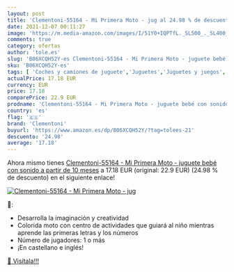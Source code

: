 ```yaml
---
layout: post
title: 'Clementoni-55164 - Mi Primera Moto - jug al 24.98 % de descuento'
date: 2021-12-07 00:11:27
image: 'https://m.media-amazon.com/images/I/51Y0+IQPTfL._SL500_._SL400_.jpg'
comments: true
category: ofertas
author: 'tole.es'
slug: 'B06XCQH52Y-es Clementoni-55164 - Mi Primera Moto - juguete bebé con...'
sku: 'B06XCQH52Y-es'
tags: [ 'Coches y camiones de juguete','Juguetes','Juguetes y juegos','Motocicletas de juguete para niños','Vehículos de juguete para niños','bebé','clementoni', ]
actualPrice: 17.18 EUR
currency: EUR
price: 17.18
comparePrice: 22.9 EUR
prodname: 'Clementoni-55164 - Mi Primera Moto - juguete bebé con sonido a partir de 10 meses'
country: 'es'
flag: '🇪🇸'
brand: 'Clementoni'
buyurl: 'https://www.amazon.es/dp/B06XCQH52Y/?tag=tolees-21'
descuento: '24.98'
average: '17.18'
---
```


Ahora mismo tienes [Clementoni-55164 - Mi Primera Moto - juguete bebé con sonido a partir de 10 meses](https://www.amazon.es/dp/B06XCQH52Y/?tag=tolees-21) a 17.18 EUR (original: 22.9 EUR) (24.98 %  de descuento) en el siguiente enlace!

[![Clementoni-55164 - Mi Primera Moto - jug](https://m.media-amazon.com/images/I/51Y0+IQPTfL._SL500_._SL400_.jpg)](https://www.amazon.es/dp/B06XCQH52Y/?tag=tolees-21)

🔎:

- Desarrolla la imaginación y creatividad
- Colorida moto con centro de actividades que guiará al niño mientras aprende las primeras letras y los números
- Número de jugadores: 1 o más
- ¡En castellano e inglés!

[🛒 Visítala!!!](https://www.amazon.es/dp/B06XCQH52Y/?tag=tolees-21)

